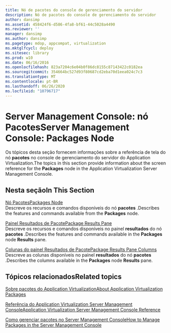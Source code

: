 ```yaml
---
title: Nó de pacotes do console de gerenciamento do servidor
description: Nó de pacotes do console de gerenciamento do servidor
author: dansimp
ms.assetid: 458424f6-d586-4fa8-bf61-44c5028a4490
ms.reviewer: ''
manager: dansimp
ms.author: dansimp
ms.pagetype: mdop, appcompat, virtualization
ms.mktglfcycl: deploy
ms.sitesec: library
ms.prod: w10
ms.date: 06/16/2016
ms.openlocfilehash: 823a7204c6e04b0f86dc8155c87143422c0182ea
ms.sourcegitcommit: 354664bc527d93f80687cd2eba70d1eea024c7c3
ms.translationtype: MT
ms.contentlocale: pt-BR
ms.lasthandoff: 06/26/2020
ms.locfileid: "10796717"
---
```

# <span data-ttu-id="dba13-103">Server Management Console: nó Pacotes</span><span class="sxs-lookup"><span data-stu-id="dba13-103">Server Management Console: Packages Node</span></span>


<span data-ttu-id="dba13-104">Os tópicos desta seção fornecem informações sobre a referência de tela do nó **pacotes** no console de gerenciamento do servidor do Application Virtualization.</span><span class="sxs-lookup"><span data-stu-id="dba13-104">The topics in this section provide information about the screen reference for the **Packages** node in the Application Virtualization Server Management Console.</span></span>

## <span data-ttu-id="dba13-105">Nesta seção</span><span class="sxs-lookup"><span data-stu-id="dba13-105">In This Section</span></span>


<a href="" id="packages-node"></a>[<span data-ttu-id="dba13-106">Nó Pacotes</span><span class="sxs-lookup"><span data-stu-id="dba13-106">Packages Node</span></span>](packages-node.md)  
<span data-ttu-id="dba13-107">Descreve os recursos e comandos disponíveis do nó **pacotes** .</span><span class="sxs-lookup"><span data-stu-id="dba13-107">Describes the features and commands available from the **Packages** node.</span></span>

<a href="" id="package-results-pane"></a>[<span data-ttu-id="dba13-108">Painel Resultados de Pacote</span><span class="sxs-lookup"><span data-stu-id="dba13-108">Package Results Pane</span></span>](package-results-pane.md)  
<span data-ttu-id="dba13-109">Descreve os recursos e comandos disponíveis no painel **resultados** do nó **pacotes** .</span><span class="sxs-lookup"><span data-stu-id="dba13-109">Describes the features and commands available in the **Packages** node **Results** pane.</span></span>

<a href="" id="package-results-pane-columns"></a>[<span data-ttu-id="dba13-110">Colunas do painel Resultados de Pacote</span><span class="sxs-lookup"><span data-stu-id="dba13-110">Package Results Pane Columns</span></span>](package-results-pane-columns.md)  
<span data-ttu-id="dba13-111">Descreve as colunas disponíveis no painel **resultados** do nó **pacotes** .</span><span class="sxs-lookup"><span data-stu-id="dba13-111">Describes the columns available in the **Packages** node **Results** pane.</span></span>

## <span data-ttu-id="dba13-112">Tópicos relacionados</span><span class="sxs-lookup"><span data-stu-id="dba13-112">Related topics</span></span>


[<span data-ttu-id="dba13-113">Sobre pacotes do Application Virtualization</span><span class="sxs-lookup"><span data-stu-id="dba13-113">About Application Virtualization Packages</span></span>](about-application-virtualization-packages.md)

[<span data-ttu-id="dba13-114">Referência do Application Virtualization Server Management Console</span><span class="sxs-lookup"><span data-stu-id="dba13-114">Application Virtualization Server Management Console Reference</span></span>](application-virtualization-server-management-console-reference.md)

[<span data-ttu-id="dba13-115">Como gerenciar pacotes no Server Management Console</span><span class="sxs-lookup"><span data-stu-id="dba13-115">How to Manage Packages in the Server Management Console</span></span>](how-to-manage-packages-in-the-server-management-console.md)

 

 





